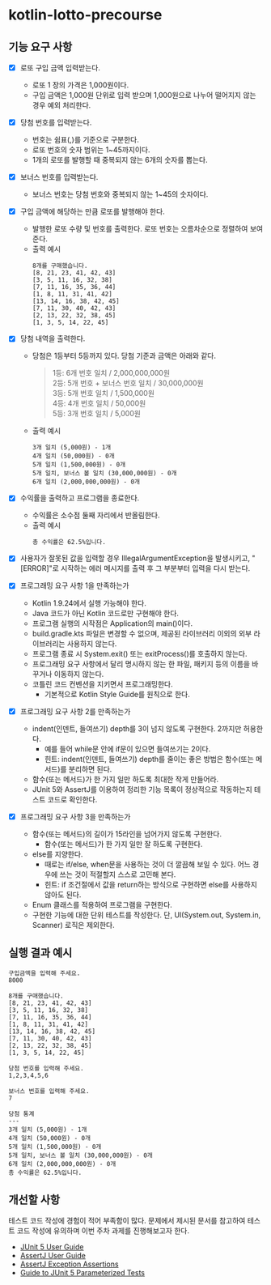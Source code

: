# kotlin-lotto-precourse

## 기능 요구 사항

- [x] 로또 구입 금액 입력받는다.
    - 로또 1 장의 가격은 1,000원이다.
    - 구입 금액은 1,000원 단위로 입력 받으며 1,000원으로 나누어 떨어지지 않는 경우 예외 처리한다.
- [x] 당첨 번호를 입력받는다.
    - 번호는 쉼표(,)를 기준으로 구분한다.
    - 로또 번호의 숫자 범위는 1~45까지이다.
    - 1개의 로또를 발행할 때 중복되지 않는 6개의 숫자를 뽑는다.
- [x] 보너스 번호를 입력받는다.
    - 보너스 번호는 당첨 번호와 중복되지 않는 1~45의 숫자이다.
- [x] 구입 금액에 해당하는 만큼 로또를 발행해야 한다.
    - 발행한 로또 수량 및 번호를 출력한다. 로또 번호는 오름차순으로 정렬하여 보여준다.
    - 출력 예시
      ```shell
      8개를 구매했습니다.
      [8, 21, 23, 41, 42, 43]
      [3, 5, 11, 16, 32, 38]
      [7, 11, 16, 35, 36, 44]
      [1, 8, 11, 31, 41, 42]
      [13, 14, 16, 38, 42, 45]
      [7, 11, 30, 40, 42, 43]
      [2, 13, 22, 32, 38, 45]
      [1, 3, 5, 14, 22, 45]
      ```
- [x] 당첨 내역을 출력한다.
    - 당첨은 1등부터 5등까지 있다. 당첨 기준과 금액은 아래와 같다.
      > 1등: 6개 번호 일치 / 2,000,000,000원   
      2등: 5개 번호 + 보너스 번호 일치 / 30,000,000원     
      3등: 5개 번호 일치 / 1,500,000원   
      4등: 4개 번호 일치 / 50,000원   
      5등: 3개 번호 일치 / 5,000원
    - 출력 예시
      ```shell
      3개 일치 (5,000원) - 1개
      4개 일치 (50,000원) - 0개
      5개 일치 (1,500,000원) - 0개
      5개 일치, 보너스 볼 일치 (30,000,000원) - 0개
      6개 일치 (2,000,000,000원) - 0개
      ```
- [x] 수익률을 출력하고 프로그램을 종료한다.
    - 수익률은 소수점 둘째 자리에서 반올림한다.
    - 출력 예시
      ```shell
      총 수익률은 62.5%입니다.
      ```
- [x] 사용자가 잘못된 값을 입력할 경우 IllegalArgumentException을 발생시키고, "[ERROR]"로 시작하는 에러 메시지를 출력 후 그 부분부터 입력을 다시 받는다.


- [x] 프로그래밍 요구 사항 1을 만족하는가
    - Kotlin 1.9.24에서 실행 가능해야 한다.
    - Java 코드가 아닌 Kotlin 코드로만 구현해야 한다.
    - 프로그램 실행의 시작점은 Application의 main()이다.
    - build.gradle.kts 파일은 변경할 수 없으며, 제공된 라이브러리 이외의 외부 라이브러리는 사용하지 않는다.
    - 프로그램 종료 시 System.exit() 또는 exitProcess()를 호출하지 않는다.
    - 프로그래밍 요구 사항에서 달리 명시하지 않는 한 파일, 패키지 등의 이름을 바꾸거나 이동하지 않는다.
    - 코틀린 코드 컨벤션을 지키면서 프로그래밍한다.
        - 기본적으로 Kotlin Style Guide를 원칙으로 한다.


- [x] 프로그래밍 요구 사항 2를 만족하는가
    - indent(인덴트, 들여쓰기) depth를 3이 넘지 않도록 구현한다. 2까지만 허용한다.
        - 예를 들어 while문 안에 if문이 있으면 들여쓰기는 2이다.
        - 힌트: indent(인덴트, 들여쓰기) depth를 줄이는 좋은 방법은 함수(또는 메서드)를 분리하면 된다.
    - 함수(또는 메서드)가 한 가지 일만 하도록 최대한 작게 만들어라.
    - JUnit 5와 AssertJ를 이용하여 정리한 기능 목록이 정상적으로 작동하는지 테스트 코드로 확인한다.


- [x] 프로그래밍 요구 사항 3을 만족하는가
    - 함수(또는 메서드)의 길이가 15라인을 넘어가지 않도록 구현한다.
        - 함수(또는 메서드)가 한 가지 일만 잘 하도록 구현한다.
    - else를 지양한다.
        - 때로는 if/else, when문을 사용하는 것이 더 깔끔해 보일 수 있다. 어느 경우에 쓰는 것이 적절할지 스스로 고민해 본다.
        - 힌트: if 조건절에서 값을 return하는 방식으로 구현하면 else를 사용하지 않아도 된다.
    - Enum 클래스를 적용하여 프로그램을 구현한다.
    - 구현한 기능에 대한 단위 테스트를 작성한다. 단, UI(System.out, System.in, Scanner) 로직은 제외한다.

## 실행 결과 예시

```shell
구입금액을 입력해 주세요.
8000

8개를 구매했습니다.
[8, 21, 23, 41, 42, 43] 
[3, 5, 11, 16, 32, 38] 
[7, 11, 16, 35, 36, 44] 
[1, 8, 11, 31, 41, 42] 
[13, 14, 16, 38, 42, 45] 
[7, 11, 30, 40, 42, 43] 
[2, 13, 22, 32, 38, 45] 
[1, 3, 5, 14, 22, 45]

당첨 번호를 입력해 주세요.
1,2,3,4,5,6

보너스 번호를 입력해 주세요.
7

당첨 통계
---
3개 일치 (5,000원) - 1개
4개 일치 (50,000원) - 0개
5개 일치 (1,500,000원) - 0개
5개 일치, 보너스 볼 일치 (30,000,000원) - 0개
6개 일치 (2,000,000,000원) - 0개
총 수익률은 62.5%입니다.
```

## 개선할 사항

테스트 코드 작성에 경험이 적어 부족함이 많다. 문제에서 제시된 문서를 참고하여 테스트 코드 작성에 유의하며 이번 주차 과제를 진행해보고자 한다.

- [JUnit 5 User Guide](https://junit.org/junit5/docs/current/user-guide/)
- [AssertJ User Guide](https://assertj.github.io/doc/)
- [AssertJ Exception Assertions](https://www.baeldung.com/assertj-exception-assertion)
- [Guide to JUnit 5 Parameterized Tests](https://www.baeldung.com/parameterized-tests-junit-5)



